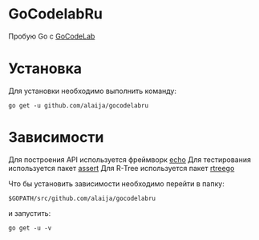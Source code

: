# GoCodelabRu
Пробую Go с [GoCodeLab](https://github.com/maddevsio/gocodelabru)

# Установка
Для установки необходимо выполнить команду:

`go get -u github.com/alaija/gocodelabru`

# Зависимости
Для построения API используется фреймворк [echo](http://echo.labstack.com)
Для тестирования используется пакет [assert](https://github.com/stretchr/testify)
Для R-Tree используется пакет [rtreego](https://github.com/dhconnelly/rtreego)

Что бы установить зависимости необходимо перейти в папку: 

`$GOPATH/src/github.com/alaija/gocodelabru`

и запустить:

`go get -u -v`